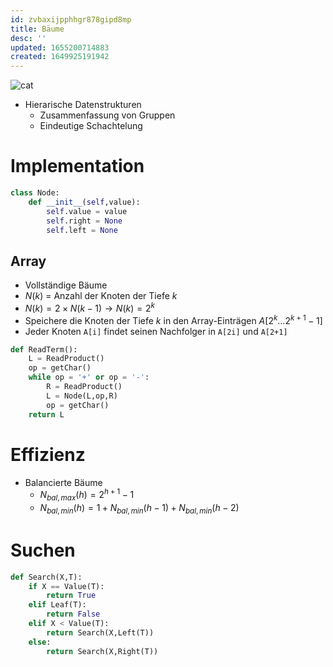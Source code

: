 ```yaml
---
id: zvbaxijpphhgr878gipd8mp
title: Bäume
desc: ''
updated: 1655200714883
created: 1649925191942
---
```


<img src="https://c.tenor.com/W8pYfpTSrYIAAAAS/roomba-cat.gif" alt="cat" id=cat>


- Hierarische Datenstrukturen
  - Zusammenfassung von Gruppen
  - Eindeutige Schachtelung

# Implementation
```py
class Node:
    def __init__(self,value):
        self.value = value
        self.right = None
        self.left = None
```
## Array
- Vollständige Bäume
- $N(k)$ = Anzahl der Knoten der Tiefe $k$
- $N(k) = 2\times N(k-1) \rightarrow N(k)=2^k$
- Speichere die Knoten der Tiefe $k$ in den Array-Einträgen $A[2^k\dotsc2^{k+1}-1]$
- Jeder Knoten `A[i]` findet seinen Nachfolger in `A[2i]` und `A[2+1]`

```py
def ReadTerm():
    L = ReadProduct()
    op = getChar()
    while op = '+' or op = '-':
        R = ReadProduct()
        L = Node(L,op,R)
        op = getChar()
    return L
```
# Effizienz
- Balancierte Bäume
  - $N_{bal, max}(h) = 2^{h+1}-1$
  - $N_{bal, min}(h) = 1+N_{bal,min}(h-1)+N_{bal,min}(h-2)$

# Suchen
```py
def Search(X,T):
    if X == Value(T):
        return True
    elif Leaf(T):
        return False
    elif X < Value(T):
        return Search(X,Left(T))
    else:
        return Search(X,Right(T))
```



<script defer>

    const cat = document.getElementById("cat");
    const anz = Number(location.hash.substring(1))!=NaN?Number(location.hash.substring(1)):4;
    const n = Math.floor(cat.parentElement.offsetWidth/cat.width)*4==Infinity?0:Math.floor(cat.parentElement.offsetWidth/cat.width)*anz;
    for(let i = 0; i < n; i++)
        cat.parentElement.append(cat.cloneNode());
    cat.remove();

</script>
